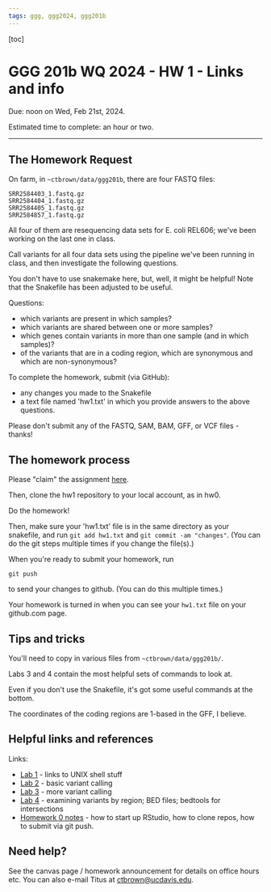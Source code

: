 ```yaml
---
tags: ggg, ggg2024, ggg201b
---
```


[toc] 

# GGG 201b WQ 2024 - HW 1 - Links and info

Due: noon on Wed, Feb 21st, 2024.

Estimated time to complete: an hour or two.

---

## The Homework Request

On farm, in `~ctbrown/data/ggg201b`, there are four FASTQ files:

```
SRR2584403_1.fastq.gz
SRR2584404_1.fastq.gz
SRR2584405_1.fastq.gz
SRR2584857_1.fastq.gz
```

All four of them are resequencing data sets for E. coli REL606; we've been working on the last one in class.

Call variants for all four data sets using the pipeline we've been running in class, and then investigate the following questions.

You don't have to use snakemake here, but, well, it might be helpful! Note that the Snakefile has been adjusted to be useful. 

Questions:
- which variants are present in which samples?
- which variants are shared between one or more samples?
- which genes contain variants in more than one sample (and in which samples)?
- of the variants that are in a coding region, which are synonymous and which are non-synonymous?

To complete the homework, submit (via GitHub):
- any changes you made to the Snakefile
- a text file named 'hw1.txt' in which you provide answers to the above questions.

Please don't submit any of the FASTQ, SAM, BAM, GFF, or VCF files - thanks!

## The homework process

Please "claim" the assignment [here](https://classroom.github.com/a/5p0hCs34).

Then, clone the hw1 repository to your local account, as in hw0.

Do the homework!

Then, make sure your 'hw1.txt' file is in the same directory as your snakefile, and run `git add hw1.txt` and `git commit -am "changes"`. (You can do the git steps multiple times if you change the file(s).)

When you're ready to submit your homework, run
```
git push
```
to send your changes to github. (You can do this multiple times.)

Your homework is turned in when you can see your `hw1.txt` file on your github.com page.

## Tips and tricks

You'll need to copy in various files from `~ctbrown/data/ggg201b/`.

Labs 3 and 4 contain the most helpful sets of commands to look at.

Even if you don't use the Snakefile, it's got some useful commands at the bottom.

The coordinates of the coding regions are 1-based in the GFF, I believe.

## Helpful links and references

Links:
* [Lab 1](https://hackmd.io/ZsRzMgMHREGWk2oGoZXOYA?view) - links to UNIX shell stuff
* [Lab 2](https://hackmd.io/YJeyl2n_T9qDgdUxq57zKg?view) - basic variant calling
* [Lab 3](https://hackmd.io/dJKxykasR5aiMWHPhdiXRQ?view) - more variant calling
* [Lab 4](https://hackmd.io/brvGZewjRziahjpvr-uEqA?view) - examining variants by region; BED files; bedtools for intersections
* [Homework 0 notes](https://hackmd.io/rYDn_4Z2S2GQJKISr7fSdA?view) - how to start up RStudio, how to clone repos, how to submit via git push.

## Need help?

See the canvas page / homework announcement for details on office hours etc. You can also e-mail Titus at ctbrown@ucdavis.edu.
